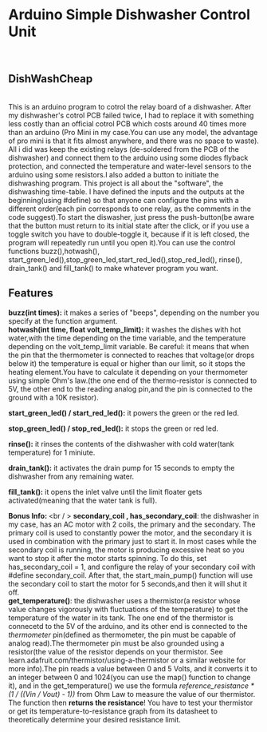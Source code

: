 <h1>Arduino Simple Dishwasher Control Unit</h1><br />
<h2>DishWashCheap</h2><br/>
This is an arduino program to cotrol the relay board of a dishwasher. 
After my dishwasher's cotrol PCB failed twice, I had to replace it with
something less costly than an official cotrol PCB which costs around 40 
times more than an arduino (Pro Mini in my case.You can use any model, 
the advantage of pro mini is that it fits almost anywhere, and there was no
space to waste). All i did was keep the existing relays (de-soldered from
the PCB of the dishwasher) and connect them to the arduino using some diodes 
flyback protection, and connected the temperature and water-level sensors to 
the arduino using some resistors.I also added a button to initiate the
dishwashing program. This project is all about the "software", the dishwashing 
time-table. I have defined the inputs and the outputs at the beginning(using 
#define) so that anyone can configure the pins with a different order(each pin
corresponds to one relay, as the comments in the code suggest).To start the
diswasher, just press the push-button(be aware that the button must return
to its initial state after the click, or if you use a toggle switch you have to 
double-toggle it, because if it is left closed, the program will repeatedly run
until you open it).You can use the control functions buzz(),hotwash(),
start_green_led(),stop_green_led,start_red_led(),stop_red_led(), rinse(),
drain_tank() and fill_tank() to make whatever program you want.
<br />
<h2>Features</h2>
<b>buzz(int times):</b>
    it makes a series of "beeps", depending on the number you specify at the function argument.

<br />
 <b>hotwash(int time, float volt_temp_limit):</b>
  it washes the dishes with hot water,with the time depending on the time variable, and the temperature depending on the volt_temp_limit
  variable. Be careful: it means that when the pin that the thermometer is connected to reaches that voltage(or drops below it) the 
  temperature is equal or higher than our limit, so it stops the heating element.You have to calculate it depending on your thermometer
  using simple Ohm's law.(the one end of the thermo-resistor is connected to 5V, the other end to the reading analog pin,and the pin is 
  connected to the ground with a 10K resistor).

<b>start_green_led() / start_red_led():</b>
  it powers the green or the red led.

<b>stop_green_led() / stop_red_led():</b>
  it stops the green or red led.

<b>rinse():</b>
  it rinses the contents of the dishwasher with cold water(tank temperature) for 1 miniute.

<b>drain_tank():</b>
  it activates the drain pump for 15 seconds to empty the dishwasher from any remaining water.

<b>fill_tank():</b>
  it opens the inlet valve until the limit floater gets activated(meaning that the water tank is full).

<b>Bonus Info:      </b>
  <br / >
  <b>secondary_coil , has_secondary_coil</b>: the dishwasher in my case, has an AC motor with 2 coils, the primary and the secondary.
  The primary coil is used to constantly power the motor, and the secondary it is used in combination with the primary just to start it.
  In most cases while the secondary coil is running, the motor is producing excessive heat so you want to stop it after the motor 
  starts spinning. To do this, set has_secondary_coil = 1, and configure the relay of your secondary coil with #define secondary_coil.
  After that, the start_main_pump() function will use the secondary coil to start the motor for 5 seconds,and then it will shut it off.
  <br />
  <b>get_temperature()</b>: the dishwasher uses a thermistor(a resistor whose value changes vigorously with fluctuations of the 
  temperature) to get the temperature of the water in its tank. The one end of the thermistor is connecetd to the 5V of the arduino, and 
  its other end is connected to the *thermometer* pin(defined as thermometer, the pin must be capable of analog read).The thermometer 
  pin must be also grounded using a  resistor(the value of the resistor depends on your thermistor. See
  learn.adafruit.com/thermistor/using-a-thermistor or a similar website for more info).The pin reads a value between 0 and 5 Volts, and
  it converts it to an integer between 0 and 1024(you can use the map() function to change it), and in the get_temperature() we use the 
  formula *reference_resistance * (1 / ((Vin / Vout) - 1))* from Ohm Law to measure the value of our thermistor. The function then 
  <b>returns the resistance</b>! You have to test your thermistor or get its temperature-to-resistance graph from its datasheet to 
  theoretically determine your desired resistance limit.

  
